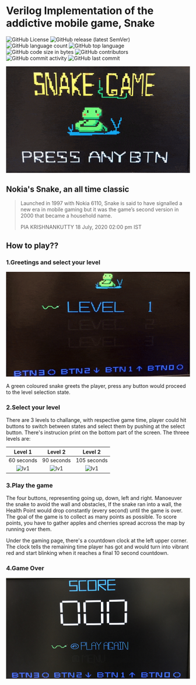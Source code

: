 # Verilog Implementation of the addictive mobile game, Snake

<img alt="GitHub License" src="https://img.shields.io/github/license/hankshyu/SnakeGame?color=orange&logo=github"> <img alt="GitHub release (latest SemVer)" src="https://img.shields.io/github/v/release/hankshyu/SnakeGame?color=orange&logo=github"> <img alt="GitHub language count" src="https://img.shields.io/github/languages/count/hankshyu/SnakeGame"> <img alt="GitHub top language" src="https://img.shields.io/github/languages/top/hankshyu/SnakeGame"> <img alt="GitHub code size in bytes" src="https://img.shields.io/github/languages/code-size/hankshyu/SnakeGame"> <img alt="GitHub contributors" src="https://img.shields.io/github/contributors/hankshyu/SnakeGame?logo=git&color=green"> <img alt="GitHub commit activity" src="https://img.shields.io/github/commit-activity/y/hankshyu/SnakeGame?logo=git&color=green">  <img alt="GitHub last commit" src="https://img.shields.io/github/last-commit/hankshyu/SnakeGame?logo=git&color=green">



<p align="center">
  <img src="docs/welcome_gif.gif" alt="welcome_gif" width="550">
</p>


## Nokia's Snake, an all time classic

> Launched in 1997 with Nokia 6110, Snake is said to have signalled a new era in mobile gaming but it was the game’s second version in 2000 that became a household name. 
> 
> PIA KRISHNANKUTTY 18 July, 2020 02:00 pm IST



## How to play??

### 1.Greetings and select your level




<p align="center">
  <img src="docs/select_gif.gif" alt="welcome_gif" width="550">
</p>

A green coloured snake greets the player, press any button would proceed to the level selection state.

### 2.Select your level

There are 3 levels to challange, with respective game time, player could hit buttons to switch between states and select them by pushing at the  select button. There's instrucion print on the bottom part of the screen. The threee levels are: 

|  Level 1   | Level 2  | Level 2  |
|:----:|:----:|:----:|
|60 seconds| 90 seconds| 105 seconds|
|![lv1](docs/lv1.png)  |![lv1](docs/lv2.png) |![lv1](docs/lv3.png) |


### 3.Play the game

The four buttons, representing going up, down, left and right. Manoeuver the snake to avoid the wall and obstacles, If the snake ran into a wall, the Health Point would drop constantly (every second) until the game is over. 
The goal of the game is to collect as many points as possible. To score points, you have to gather apples and cherries spread accross the map by running over them.

Under the gaming page, there's a countdown clock at the left upper corner. The clock tells the remaining time player has got and would turn into vibrant red and start blinking when it reaches a final 10 second countdown.



### 4.Game Over

<p align="center">
<img src="docs/score.JPG" alt="score" width="550">
</p>




